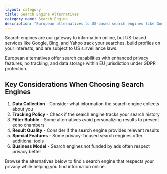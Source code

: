 ```yaml
---
layout: category
title: Search Engine Alternatives
category_name: Search Engine
description: "European alternatives to US-based search engines like Google, Bing, and Yahoo. These services offer web search capabilities while respecting your privacy and not tracking your search history."
---
```


Search engines are our gateway to information online, but US-based services like Google, Bing, and Yahoo track your searches, build profiles on your interests, and are subject to US surveillance laws.

European alternatives offer search capabilities with enhanced privacy features, no tracking, and data storage within EU jurisdiction under GDPR protection.

## Key Considerations When Choosing Search Engines

1. **Data Collection** - Consider what information the search engine collects about you
2. **Tracking Policy** - Check if the search engine tracks your search history
3. **Filter Bubble** - Some alternatives avoid personalizing results to prevent echo chambers
4. **Result Quality** - Consider if the search engine provides relevant results
5. **Special Features** - Some privacy-focused search engines offer additional tools
6. **Business Model** - Search engines not funded by ads often respect privacy better

Browse the alternatives below to find a search engine that respects your privacy while helping you find information online.